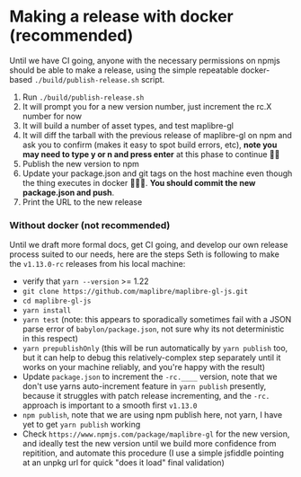# Making a release with docker (recommended)

Until we have CI going, anyone with the necessary permissions on npmjs should be able to make a release, using the simple repeatable docker-based `./build/publish-release.sh` script.

1. Run `./build/publish-release.sh`
2. It will prompt you for a new version number, just increment the rc.X number for now
3. It will build a number of asset types, and test maplibre-gl
4. It will diff the tarball with the previous release of maplibre-gl on npm and ask you to confirm (makes it easy to spot build errors, etc), **note you may need to type y or n and press enter** at this phase to continue 🤷‍♂️
5. Publish the new version to npm
6. Update your package.json and git tags on the host machine even though the thing executes in docker 🧙🏿‍♂️. **You should commit the new package.json and push**.
7. Print the URL to the new release

### Without docker (not recommended)

Until we draft more formal docs, get CI going, and develop our own
release process suited to our needs, here are the steps Seth
is following to make the `v1.13.0-rc` releases from his local machine:

- verify that `yarn --version` >= 1.22
- `git clone https://github.com/maplibre/maplibre-gl-js.git`
- `cd maplibre-gl-js`
- `yarn install`
- `yarn test` (note: this appears to sporadically sometimes fail with a JSON parse error of `babylon/package.json`, not sure why its not deterministic in this respect)
- `yarn prepublishOnly` (this will be run automatically by `yarn publish` too, but it can help to debug this relatively-complex step separately until it works on your machine reliably, and you're happy with the result)
- Update `package.json` to increment the `-rc.____` version, note that we don't use yarns auto-increment feature in `yarn publish` presently, because it struggles with patch release incrementing, and the `-rc.` approach is important to a smooth first `v1.13.0`
- `npm publish`, note that we are using npm publish here, not yarn, I have yet to get `yarn publish` working
- Check `https://www.npmjs.com/package/maplibre-gl` for the new version, and ideally test the new version until we build more confidence from repitition, and automate this procedure (I use a simple jsfiddle pointing at an unpkg url for quick "does it load" final validation)
